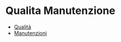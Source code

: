 # Qualita Manutenzione
- [Qualità](Documentazione%20SmeUP/NWS/NTI/000090/CQ/_sidebar.md)
- [Manutenzioni](Documentazione%20SmeUP/NWS/NTI/000090/MM/_sidebar.md)
